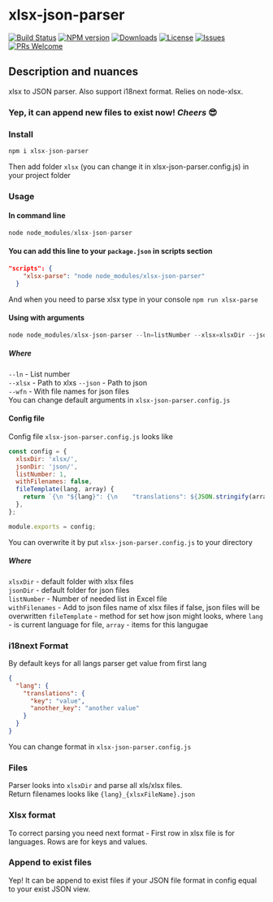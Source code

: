 # xlsx-json-parser
[![Build Status](https://travis-ci.org/irodger/xlsx-json-parser.svg?branch=master)](https://travis-ci.org/irodger/xlsx-json-parser)
[![NPM version](https://badge.fury.io/js/xlsx-json-parser.svg)](http://badge.fury.io/js/xlsx-json-parser)
[![Downloads](https://img.shields.io/npm/dm/xlsx-json-parser.svg)](http://npm-stat.com/charts.html?package=xlsx-json-parser)
[![License](https://img.shields.io/github/license/irodger/xlsx-json-parser.svg?style=flat-square)](https://github.com/irodger/xlsx-json-parser/blob/master/LICENSE)
[![Issues](https://img.shields.io/github/issues/irodger/xlsx-json-parser.svg?style=flat-square)](https://github.com/irodger/xlsx-json-parser/issues)
[![PRs Welcome](https://img.shields.io/badge/PRs-welcome-brightgreen.svg?style=flat-square)](https://github.com/irodger/xlsx-json-parser/pulls)

## Description and nuances
xlsx to JSON parser. Also support i18next format. Relies on node-xlsx.   
### Yep, it can append new files to exist now! *Cheers* 😎

### Install
```javascript
npm i xlsx-json-parser
```
Then add folder `xlsx` (you can change it in xlsx-json-parser.config.js) in your project folder

### Usage
#### In command line
```javascript
node node_modules/xlsx-json-parser
```

#### You can add this line to your `package.json` in scripts section
```json
"scripts": {
    "xlsx-parse": "node node_modules/xlsx-json-parser"
  }
```
And when you need to parse xlsx type in your console `npm run xlsx-parse`

#### Using with arguments
```javascript static
node node_modules/xlsx-json-parser --ln=listNumber --xlsx=xlsxDir --json=jsonDir --wfn
```
##### Where
`--ln` - List number  
`--xlsx` - Path to xlxs
`--json` - Path to json  
`--wfn` - With file names for json files   
You can change default arguments in `xlsx-json-parser.config.js`

#### Config file
Config file `xlsx-json-parser.config.js` looks like
```javascript
const config = {
  xlsxDir: 'xlsx/',
  jsonDir: 'json/',
  listNumber: 1,
  withFilenames: false,
  fileTemplate(lang, array) {
    return `{\n "${lang}": {\n    "translations": ${JSON.stringify(array)}\n  }\n}`
  },
};

module.exports = config;
```
You can overwrite it by put `xlsx-json-parser.config.js` to your directory

##### Where
`xlsxDir` - default folder with xlsx files  
`jsonDir` - default folder for json files  
`listNumber` - Number of needed list in Excel file  
`withFilenames` - Add to json files name of xlsx files if false, json files will be overwritten
`fileTemplate` - method for set how json might looks, where `lang` - is current language for file, `array` - items for this langugae   

### i18next Format
By default keys for all langs parser get value from first lang
```json
{
  "lang": {
    "translations": {
      "key": "value",
      "another_key": "another value"
    }
  }
}
```
You can change format in `xlsx-json-parser.config.js`

### Files
Parser looks into `xlsxDir` and parse all xls/xlsx files.  
Return filenames looks like `{lang}_{xlsxFileName}.json`

### Xlsx format
To correct parsing you need next format - First row in xlsx file is for languages. Rows are for keys and values.

### Append to exist files
Yep! It can be append to exist files if your JSON file format in config equal to your exist JSON view.
